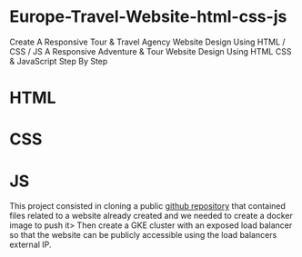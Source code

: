 # Europe-Travel-Website-html-css-js
Create A Responsive Tour &amp; Travel Agency Website Design Using HTML / CSS / JS
A Responsive Adventure & Tour Website Design Using HTML CSS  & JavaScript Step By Step


# HTML
# CSS
# JS

This project consisted in cloning a public [github 
repository](https://github.com/GNiruthian/Europe-Travel-Website-html-css-js) 
that contained files related to a website already created and we needed to 
create a docker image to push it>
Then create a GKE cluster with an exposed load balancer so that the 
website can be publicly accessible using the load balancers external IP.
